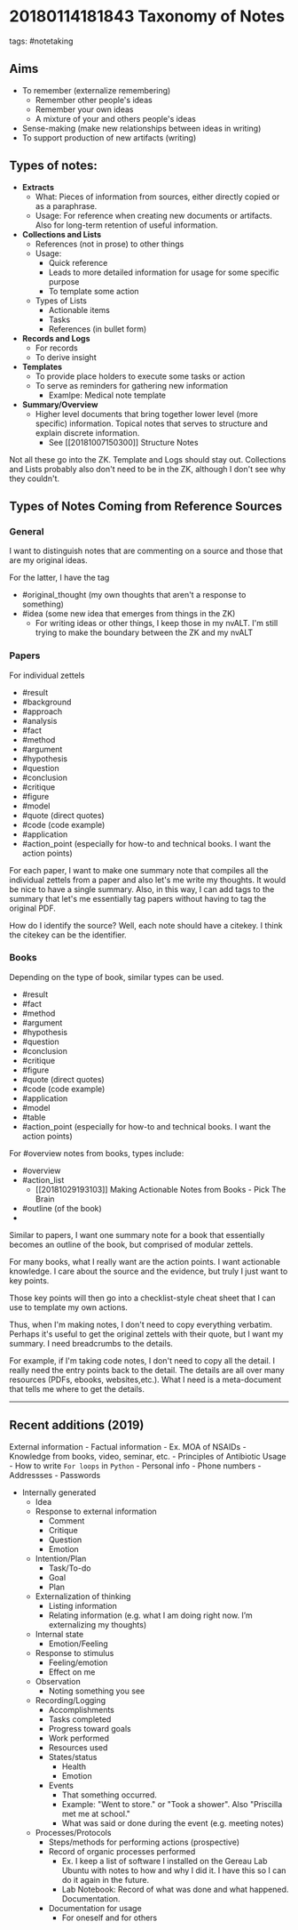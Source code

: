 # 20180114181843 Taxonomy of Notes
tags:  #notetaking 

## Aims

- To remember (externalize remembering)
	- Remember other people's ideas
	- Remember your own ideas
	- A mixture of your and others people's ideas
- Sense-making (make new relationships between ideas in writing)
- To support production of new artifacts (writing)

## Types of notes:

- **Extracts**
	- What: Pieces of information from sources, either directly copied or as a paraphrase. 
	- Usage: For reference when creating new documents or artifacts. Also for long-term retention of useful information.
- **Collections and Lists**
	- References (not in prose) to other things
	- Usage:
		- Quick reference
		- Leads to more detailed information for usage for some specific purpose
		- To template some action
	- Types of Lists
		- Actionable items
		- Tasks
		- References (in bullet form)
- **Records and Logs**
	- For records
	- To derive insight
- **Templates**
	- To provide place holders to execute some tasks or action
	- To serve as reminders for gathering new information 
		- Examlpe: Medical note template
- **Summary/Overview**
	- Higher level documents that bring together lower level (more specific) information. Topical notes that serves to structure and explain discrete information. 
		- See [[20181007150300]] Structure Notes

Not all these go into the ZK. Template and Logs should stay out. Collections and Lists probably also don't need to be in the ZK, although I don't see why they couldn't. 


## Types of Notes Coming from Reference Sources

### General

I want to distinguish notes that are commenting on a source and those that are my original ideas. 

For the latter, I have the tag 

- #original_thought (my own thoughts that aren't a response to something)
- #idea (some new idea that emerges from things in the ZK)
	- For writing ideas or other things, I keep those in my nvALT. I'm still trying to make the boundary between the ZK and my nvALT 

### Papers

For individual zettels

- #result
- #background
- #approach 
- #analysis
- #fact 
- #method
- #argument 
- #hypothesis 
- #question 
- #conclusion 
- #critique 
- #figure
- #model
- #quote (direct quotes)
- #code (code example)
- #application 
- #action_point (especially for how-to and technical books. I want the action points) 


For each paper, I want to make one summary note that compiles all the individual zettels from a paper and also let's me write my thoughts. It would be nice to have a single summary. Also, in this way, I can add tags to the summary that let's me essentially tag papers without having to tag the original PDF. 

How do I identify the source? Well, each note should have a citekey. I think the citekey can be the identifier. 


### Books

Depending on the type of book, similar types can be used.     

- #result
- #fact 
- #method
- #argument 
- #hypothesis 
- #question 
- #conclusion 
- #critique 
- #figure
- #quote (direct quotes)
- #code (code example)
- #application 
- #model
- #table
- #action_point (especially for how-to and technical books. I want the action points) 

For #overview notes from books, types include:

- #overview
- #action_list
	- [[20181029193103]] Making Actionable Notes from Books - Pick The Brain 
- #outline (of the book)
- 

Similar to papers, I want one summary note for a book that essentially becomes an outline of the book, but comprised of modular zettels. 

For many books, what I really want are the action points. I want actionable knowledge. I care about the source and the evidence, but truly I just want to key points. 

Those key points will then go into a checklist-style cheat sheet that I can use to template my own actions. 

Thus, when I'm making notes, I don't need to copy everything verbatim. Perhaps it's useful to get the original zettels with their quote, but I want my summary. I need breadcrumbs to the details.

For example, if I'm taking code notes, I don't need to copy all the detail. I really need the entry points back to the detail. The details are all over many resources (PDFs, ebooks, websites,etc.). What I need is a meta-document that tells me where to get the details. 

------
## Recent additions (2019)

 External information
	- Factual information
		- Ex. MOA of NSAIDs
	- Knowledge from books, video, seminar, etc.
		- Principles of Antibiotic Usage
		- How to write `For loops` in `Python`
	- Personal info
		- Phone numbers
		- Addressses
		- Passwords
	
- Internally generated
	- Idea
	- Response to external information
		- Comment
		- Critique
		- Question 
		- Emotion
	- Intention/Plan
		- Task/To-do
		- Goal
		- Plan
	- Externalization of thinking
		- Listing information
		- Relating information (e.g. what I am doing right now. I’m externalizing my thoughts)
	- Internal state
		- Emotion/Feeling
	- Response to stimulus
		- Feeling/emotion
		- Effect on me
	- Observation
		- Noting something you see
	- Recording/Logging
		- Accomplishments
		- Tasks completed
		- Progress toward goals
		- Work performed
		- Resources used
		- States/status
			- Health
			- Emotion
		- Events
			- That something occurred. 
			- Example: "Went to store." or "Took a shower". Also "Priscilla met me at school."
			- What was said or done during the event (e.g. meeting notes)
	- Processes/Protocols
		- Steps/methods for performing actions (prospective)
		- Record of organic processes performed
			- Ex. I keep a list of software I installed on the Gereau Lab Ubuntu with notes to how and why I did it. I have this so I can do it again in the future. 
			- Lab Notebook: Record of what was done and what happened. Documentation.
		- Documentation for usage
			- For oneself and for others

